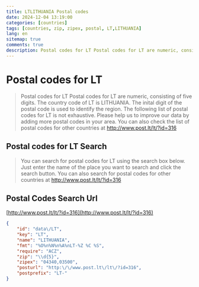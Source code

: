 ```yaml
---
title: LTLITHUANIA Postal codes 
date: 2024-12-04 13:19:00
categories: [countries]
tags: [countries, zip, zipex, postal, LT,LITHUANIA]
lang: en
sitemap: true
comments: true
description: Postal codes for LT Postal codes for LT are numeric, consisting of five digits. The country code of LT is LITHUANIA. The inital digit of the postal code is used to identify the region. The following list of postal codes for LT is not exhaustive. Please help us to improve our data by adding more postal codes in your area. You can also check the list of postal codes for other countries at http://www.post.lt/lt/?id=316
---
```


# Postal codes for LT
> Postal codes for LT Postal codes for LT are numeric, consisting of five digits. The country code of LT is LITHUANIA. The inital digit of the postal code is used to identify the region. The following list of postal codes for LT is not exhaustive. Please help us to improve our data by adding more postal codes in your area. You can also check the list of postal codes for other countries at http://www.post.lt/lt/?id=316

## Postal codes for LT Search 
> You can search for postal codes for LT using the search box below. Just enter the name of the place you want to search and click the search button. You can also search for postal codes for other countries at http://www.post.lt/lt/?id=316

## Postal Codes Search Url

[http://www.post.lt/lt/?id=316](http://www.post.lt/lt/?id=316)
```json
{
    "id": "data\/LT",
    "key": "LT",
    "name": "LITHUANIA",
    "fmt": "%O%n%N%n%A%nLT-%Z %C %S",
    "require": "ACZ",
    "zip": "\\d{5}",
    "zipex": "04340,03500",
    "posturl": "http:\/\/www.post.lt\/lt\/?id=316",
    "postprefix": "LT-"
}
```
